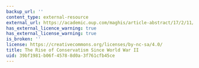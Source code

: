 ```yaml
---
backup_url: ''
content_type: external-resource
external_url: https://academic.oup.com/maghis/article-abstract/17/2/11/1051196?redirectedFrom=fulltext
has_external_licence_warning: true
has_external_license_warning: true
is_broken: ''
license: https://creativecommons.org/licenses/by-nc-sa/4.0/
title: The Rise of Conservatism Since World War II
uid: 39bf1981-b06f-4578-8d0a-3f761cfb45ce
---
```

